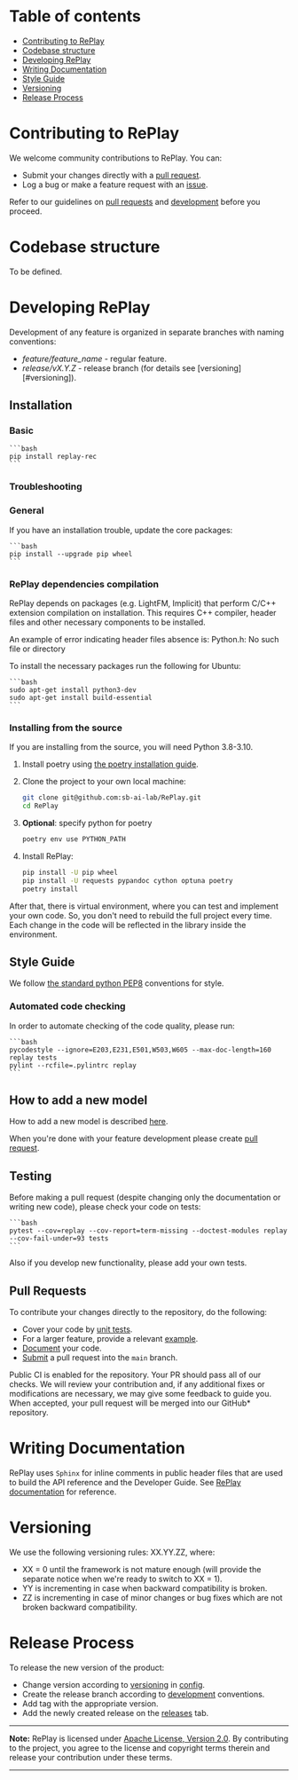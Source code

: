 # Table of contents

- [Contributing to RePlay](#contributing-to-replay)
- [Codebase structure](#codebase-structure)
- [Developing RePlay](#developing-replay)
- [Writing Documentation](#writing-documentation)
- [Style Guide](#style-guide)
- [Versioning](#versioning)
- [Release Process](#release-process)

# Contributing to RePlay

We welcome community contributions to RePlay. You can:

- Submit your changes directly with a [pull request](https://github.com/sb-ai-lab/RePlay/pulls).
- Log a bug or make a feature request with an [issue](https://github.com/sb-ai-lab/RePlay/issues).

Refer to our guidelines on [pull requests](#pull-requests) and [development](#developing-replay) before you proceed.

# Codebase structure

To be defined.

# Developing RePlay

Development of any feature is organized in separate branches with naming conventions:
- *feature/feature_name* - regular feature.
- *release/vX.Y.Z* - release branch (for details see [versioning][#versioning]).

## Installation 

### Basic

    ```bash
    pip install replay-rec
    ```

### Troubleshooting

### General

If you have an installation trouble, update the core packages:

    ```bash
    pip install --upgrade pip wheel
    ```

### RePlay dependencies compilation

RePlay depends on packages (e.g. LightFM, Implicit) that perform C/C++ extension compilation on installation. This requires C++ compiler, header files and other necessary components to be installed.

An example of error indicating header files absence is: Python.h: No such file or directory

To install the necessary packages run the following for Ubuntu:

    ```bash
    sudo apt-get install python3-dev
    sudo apt-get install build-essential
    ```

### Installing from the source

If you are installing from the source, you will need Python 3.8-3.10.

1. Install poetry using [the poetry installation guide](https://python-poetry.org/docs/#installation). 

2. Clone the project to your own local machine:

    ```bash
    git clone git@github.com:sb-ai-lab/RePlay.git
    cd RePlay
    ```
3. **Optional**: specify python for poetry

    ```bash
    poetry env use PYTHON_PATH
    ```

4. Install RePlay:

    ```bash
    pip install -U pip wheel
    pip install -U requests pypandoc cython optuna poetry
    poetry install
    ```

After that, there is virtual environment, where you can test and implement your own code.
So, you don't need to rebuild the full project every time.
Each change in the code will be reflected in the library inside the environment.

## Style Guide

We follow [the standard python PEP8](https://www.python.org/dev/peps/pep-0008/) conventions for style.

### Automated code checking

In order to automate checking of the code quality, please run:

    ```bash
    pycodestyle --ignore=E203,E231,E501,W503,W605 --max-doc-length=160 replay tests
    pylint --rcfile=.pylintrc replay
    ```

## How to add a new model
How to add a new model is described [here](https://sb-ai-lab.github.io/RePlay/pages/installation.html#adding-new-model).

When you're done with your feature development please create [pull request](#pull-requests).

## Testing

Before making a pull request (despite changing only the documentation or writing new code), please check your code on tests:

    ```bash
    pytest --cov=replay --cov-report=term-missing --doctest-modules replay --cov-fail-under=93 tests
    ```

Also if you develop new functionality, please add your own tests.

## Pull Requests

To contribute your changes directly to the repository, do the following:
- Cover your code by [unit tests](https://github.com/sb-ai-lab/RePlay/tree/main/tests). 
- For a larger feature, provide a relevant [example](https://github.com/sb-ai-lab/RePlay/tree/main/experiments).
- [Document](#documentation-guidelines) your code.
- [Submit](https://github.com/sb-ai-lab/RePlay/pulls) a pull request into the `main` branch.

Public CI is enabled for the repository. Your PR should pass all of our checks. We will review your contribution and, if any additional fixes or modifications are necessary, we may give some feedback to guide you. When accepted, your pull request will be merged into our GitHub* repository.

# Writing Documentation

RePlay uses `Sphinx` for inline comments in public header files that are used to build the API reference and the Developer Guide. See [RePlay documentation](https://sb-ai-lab.github.io/RePlay/index.html) for reference.

# Versioning

We use the following versioning rules:
XX.YY.ZZ, where:
- XX = 0 until the framework is not mature enough (will provide the separate notice when we're ready to switch to XX = 1).
- YY is incrementing in case when backward compatibility is broken.
- ZZ is incrementing in case of minor changes or bug fixes which are not broken backward compatibility.

# Release Process

To release the new version of the product:
- Change version according to [versioning](#versioning) in [config](https://github.com/sb-ai-lab/RePlay/blob/main/pyproject.toml).
- Create the release branch according to [development](#development) conventions.
- Add tag with the appropriate version.
- Add the newly created release on the [releases](https://github.com/sb-ai-lab/RePlay/releases) tab. 

---
**Note:** RePlay is licensed under [Apache License, Version 2.0](http://www.apache.org/licenses/LICENSE-2.0). By contributing to the project, you agree to the license and copyright terms therein and release your contribution under these terms.

---